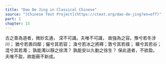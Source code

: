 ```yaml
---
title: "Dao De Jing in Classical Chinese"
source: "[Chinese Text Project](https://ctext.org/dao-de-jing?en=off)"
part: 1
chapter: 15
---
```

古之善為道者，微妙玄通，
深不可識。夫唯不可識，
故強為之容。豫兮若冬涉川；
猶兮若畏四鄰；儼兮其若容；
渙兮若冰之將釋；敦兮其若樸；
曠兮其若谷；混兮其若濁；
孰能濁以靜之徐清？
孰能安以久動之徐生？
保此道者，不欲盈。
夫唯不盈，故能蔽不新成。